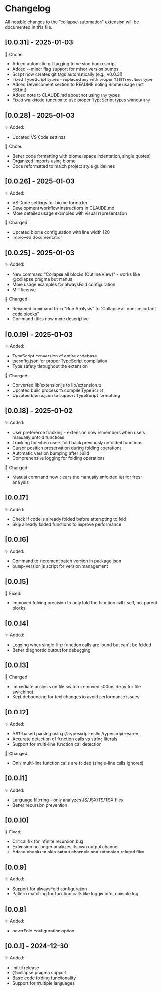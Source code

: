 # Changelog

All notable changes to the "collapse-automation" extension will be documented in this file.

## [0.0.31] - 2025-01-03

🧽 Chore:

- Added automatic git tagging to version bump script
- Added --minor flag support for minor version bumps
- Script now creates git tags automatically (e.g., v0.0.31)
- Fixed TypeScript types - replaced `any` with proper `TSESTree.Node` type
- Added Development section to README noting Biome usage (not ESLint)
- Added note to CLAUDE.md about not using `any` types
- Fixed walkNode function to use proper TypeScript types without `any`

## [0.0.28] - 2025-01-03

✨ Added:

- Updated VS Code settings

🧽 Chore:

- Better code formatting with biome (space indentation, single quotes)
- Organized imports using biome
- Code reformatted to match project style guidelines

## [0.0.26] - 2025-01-03

✨ Added:

- VS Code settings for biome formatter
- Development workflow instructions in CLAUDE.md
- More detailed usage examples with visual representation

🔄 Changed:

- Updated biome configuration with line width 120
- Improved documentation

## [0.0.25] - 2025-01-03

✨ Added:

- New command "Collapse all blocks (Outline View)" - works like @collapse pragma but manual
- More usage examples for alwaysFold configuration
- MIT license

🔄 Changed:

- Renamed command from "Run Analysis" to "Collapse all non-important code blocks"
- Command titles now more descriptive

## [0.0.19] - 2025-01-03

✨ Added:

- TypeScript conversion of entire codebase
- tsconfig.json for proper TypeScript compilation
- Type safety throughout the extension

🔄 Changed:

- Converted lib/extension.js to lib/extension.ts
- Updated build process to compile TypeScript
- Updated biome.json to support TypeScript formatting

## [0.0.18] - 2025-01-02

✨ Added:

- User preference tracking - extension now remembers when users manually unfold functions
- Tracking for when users fold back previously unfolded functions
- Cursor position preservation during folding operations
- Automatic version bumping after build
- Comprehensive logging for folding operations

🔄 Changed:

- Manual command now clears the manually unfolded list for fresh analysis

## [0.0.17]

✨ Added:

- Check if code is already folded before attempting to fold
- Skip already folded functions to improve performance

## [0.0.16]

✨ Added:

- Command to increment patch version in package.json
- bump-version.js script for version management

## [0.0.15]

🐛 Fixed:

- Improved folding precision to only fold the function call itself, not parent blocks

## [0.0.14]

✨ Added:

- Logging when single-line function calls are found but can't be folded
- Better diagnostic output for debugging

## [0.0.13]

🔄 Changed:

- Immediate analysis on file switch (removed 500ms delay for file switching)
- Kept debouncing for text changes to avoid performance issues

## [0.0.12]

✨ Added:

- AST-based parsing using @typescript-eslint/typescript-estree
- Accurate detection of function calls vs string literals
- Support for multi-line function call detection

🔄 Changed:

- Only multi-line function calls are folded (single-line calls ignored)

## [0.0.11]

✨ Added:

- Language filtering - only analyzes JS/JSX/TS/TSX files
- Better recursion prevention

## [0.0.10]

🐛 Fixed:

- Critical fix for infinite recursion bug
- Extension no longer analyzes its own output channel
- Added checks to skip output channels and extension-related files

## [0.0.9]

✨ Added:

- Support for alwaysFold configuration
- Pattern matching for function calls like logger.info, console.log

## [0.0.8]

✨ Added:

- neverFold configuration option

## [0.0.1] - 2024-12-30

✨ Added:

- Initial release
- @collapse pragma support
- Basic code folding functionality
- Support for multiple languages
